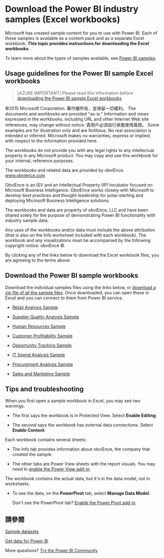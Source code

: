 <properties
   pageTitle="Download the Power BI industry samples (Excel workbooks)"
   description="Download the Power BI industry samples (Excel workbooks)"
   services="powerbi"
   documentationCenter=""
   authors="amac"
   manager="mblythe"
   backup=""
   editor=""
   tags=""
   qualityFocus="monitoring"
   qualityDate="03/15/16"/>

<tags
   ms.service="powerbi"
   ms.devlang="NA"
   ms.topic="article"
   ms.tgt_pltfrm="NA"
   ms.workload="powerbi"
   ms.date="05/24/2016"
   ms.author="amac"/>

# <a name="download-the-power-bi-industry-samples-(excel-workbooks)"></a>Download the Power BI industry samples (Excel workbooks)

Microsoft has created sample content for you to use with Power BI. Each of these samples is available as a content pack and as a separate Excel workbook. <bpt id="p1">**</bpt>This topic provides instructions for downloading the Excel workbooks<ept id="p1">**</ept>.

To learn more about the types of samples available, see <bpt id="p1">[</bpt>Power BI samples<ept id="p1">](powerbi-sample-datasets.md)</ept>.

## <a name="usage-guidelines-for-the-power-bi-sample-excel-workbooks"></a>Usage guidelines for the Power BI sample Excel workbooks

>[AZURE.IMPORTANT]   Please read this information before <bpt id="p1">[</bpt>downloading the Power BI sample Excel workbooks<ept id="p1">](#Download-the-Power-BI-sample-workbooks)</ept>.

 ©2015 Microsoft Corporation. 著作權所有，並保留一切權利。 The documents and workbooks are provided "as-is." Information and views expressed in the workbooks, including URL and other Internet Web site references, may change without notice. 貴用戶必須自行承擔使用風險。 Some examples are for illustration only and are fictitious. No real association is intended or inferred. Microsoft makes no warranties, express or implied, with respect to the information provided here.

The workbooks do not provide you with any legal rights to any intellectual property in any Microsoft product. You may copy and use this workbook for your internal, reference purposes.

The workbooks and related data are provided by obviEnce. <bpt id="p1">[</bpt>www.obvience.com<ept id="p1">](http://www.obvience.com)</ept>

ObviEnce is an ISV and an Intellectual Property (IP) Incubator focused on Microsoft Business Intelligence. ObviEnce works closely with Microsoft to develop best practices and thought leadership for jump-starting and deploying Microsoft Business Intelligence solutions.

The workbooks and data are property of obviEnce, LLC and have been shared solely for the purpose of demonstrating Power BI functionality with industry sample data.

Any uses of the workbooks and/or data must include the above attribution (that is also on the Info worksheet included with each workbook). The workbook and any visualizations must be accompanied by the following copyright notice: obviEnce ©.

By clicking any of the links below to download the Excel workbook files, you are agreeing to the terms above.

## <a name="download-the-power-bi-sample-workbooks"></a>Download the Power BI sample workbooks

Download the individual samples files using the links below, or <bpt id="p1">[</bpt>download a zip file of all the sample files<ept id="p1">](http://go.microsoft.com/fwlink/?LinkId=535020)</ept>.  Once downloaded, you can open these in Excel and you can connect to them from Power BI service.

-   <bpt id="p1">[</bpt>Retail Analysis Sample<ept id="p1">](http://go.microsoft.com/fwlink/?LinkId=529778)</ept>

-   <bpt id="p1">[</bpt>Supplier Quality Analysis Sample<ept id="p1">](http://go.microsoft.com/fwlink/?LinkId=529779)</ept>

-   <bpt id="p1">[</bpt>Human Resources Sample<ept id="p1">](http://go.microsoft.com/fwlink/?LinkId=529780)</ept>

-   <bpt id="p1">[</bpt>Customer Profitability Sample<ept id="p1">](http://go.microsoft.com/fwlink/?LinkId=529781)</ept>

-   <bpt id="p1">[</bpt>Opportunity Tracking Sample<ept id="p1">](http://go.microsoft.com/fwlink/?LinkId=529782)</ept>

-   <bpt id="p1">[</bpt>IT Spend Analysis Sample<ept id="p1">](http://go.microsoft.com/fwlink/?LinkId=529783)</ept>

-   <bpt id="p1">[</bpt>Procurement Analysis Sample<ept id="p1">](http://go.microsoft.com/fwlink/?LinkId=529784)</ept>

-   <bpt id="p1">[</bpt>Sales and Marketing Sample<ept id="p1">](http://go.microsoft.com/fwlink/?LinkId=529785)</ept>

## <a name="tips-and-troubleshooting"></a>Tips and troubleshooting

When you first open a sample workbook in Excel, you may see two warnings.

-   The first says the workbook is in Protected View. Select <bpt id="p1">**</bpt>Enable Editing<ept id="p1">**</ept>.

-   The second says the workbook has external data connections. Select <bpt id="p1">**</bpt>Enable Content<ept id="p1">**</ept>.

Each workbook contains several sheets:

-   The Info tab provides information about obviEnce, the company that created the sample.

-   The other tabs are Power View sheets with the report visuals. You may need to <bpt id="p1">[</bpt>enable the Power View add-in<ept id="p1">](https://support.office.com/article/Create-a-Power-View-sheet-in-Excel-2013-B23D768D-7586-47FE-97BD-89B80967A405#__toc328591957)</ept>.

The workbook contains the actual data, but it's in the data model, not in worksheets.

-   To see the data, on the <bpt id="p1">**</bpt>PowerPivot<ept id="p1">**</ept> tab, select <bpt id="p2">**</bpt>Manage Data Model<ept id="p2">**</ept>.

    Don't see the PowerPivot tab? <bpt id="p1">[</bpt>Enable the Power Pivot add-in<ept id="p1">](https://support.office.com/article/Start-Power-Pivot-in-Microsoft-Excel-2013-add-in-A891A66D-36E3-43FC-81E8-FC4798F39EA8)</ept>. 

## <a name="see-also"></a>請參閱

<bpt id="p1">[</bpt>Sample datasets<ept id="p1">](powerbi-sample-datasets.md)</ept>

<bpt id="p1">[</bpt>Get data for Power BI<ept id="p1">](powerbi-service-get-data.md)</ept>

More questions? <bpt id="p1">[</bpt>Try the Power BI Community<ept id="p1">](http://community.powerbi.com/)</ept>
